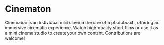 # Cinematon
Cinematon is an individual mini cinema the size of a photobooth, offering an immersive cinematic experience. Watch high-quality short films or use it as a mini cinema studio to create your own content. Contributions are welcome!
